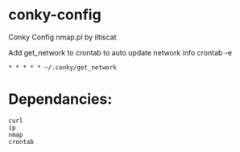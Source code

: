 # conky-config
Conky Config
nmap.pl by iltiscat

Add get_network to crontab to auto update network info
crontab -e
``` 
* * * * * ~/.conky/get_network
```

# Dependancies:
```
curl
ip
nmap
crontab
